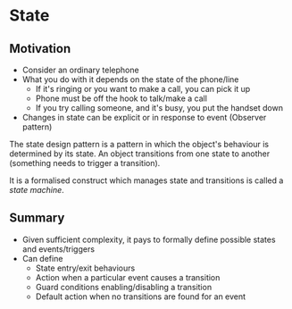 # State

## Motivation

- Consider an ordinary telephone
- What you do with it depends on the state of the phone/line
    - If it's ringing or you want to make a call, you can pick it up
    - Phone must be off the hook to talk/make a call
    - If you try calling someone, and it's busy, you put the handset down
- Changes in state can be explicit or in response to event (Observer pattern)

The state design pattern is a pattern in which the object's behaviour is determined by its state. An object transitions from one state to another (something needs to trigger a transition).

It is a formalised construct which manages state and transitions is called a _state machine_.

## Summary

- Given sufficient complexity, it pays to formally define possible states and events/triggers
- Can define
    - State entry/exit behaviours
    - Action when a particular event causes a transition
    - Guard conditions enabling/disabling a transition
    - Default action when no transitions are found for an event